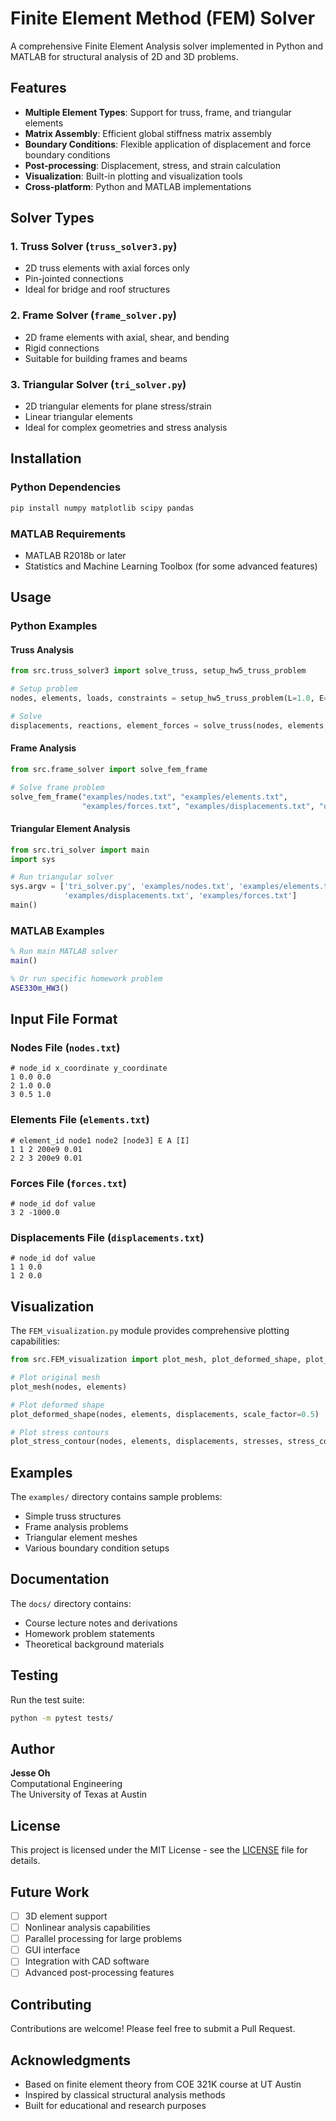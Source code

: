 # Finite Element Method (FEM) Solver

A comprehensive Finite Element Analysis solver implemented in Python and MATLAB for structural analysis of 2D and 3D problems.

## Features

- **Multiple Element Types**: Support for truss, frame, and triangular elements
- **Matrix Assembly**: Efficient global stiffness matrix assembly
- **Boundary Conditions**: Flexible application of displacement and force boundary conditions
- **Post-processing**: Displacement, stress, and strain calculation
- **Visualization**: Built-in plotting and visualization tools
- **Cross-platform**: Python and MATLAB implementations

## Solver Types

### 1. Truss Solver (`truss_solver3.py`)
- 2D truss elements with axial forces only
- Pin-jointed connections
- Ideal for bridge and roof structures

### 2. Frame Solver (`frame_solver.py`)
- 2D frame elements with axial, shear, and bending
- Rigid connections
- Suitable for building frames and beams

### 3. Triangular Solver (`tri_solver.py`)
- 2D triangular elements for plane stress/strain
- Linear triangular elements
- Ideal for complex geometries and stress analysis

## Installation

### Python Dependencies
```bash
pip install numpy matplotlib scipy pandas
```

### MATLAB Requirements
- MATLAB R2018b or later
- Statistics and Machine Learning Toolbox (for some advanced features)

## Usage

### Python Examples

#### Truss Analysis
```python
from src.truss_solver3 import solve_truss, setup_hw5_truss_problem

# Setup problem
nodes, elements, loads, constraints = setup_hw5_truss_problem(L=1.0, E=200e9, A=0.01, P=1000.0)

# Solve
displacements, reactions, element_forces = solve_truss(nodes, elements, loads, constraints)
```

#### Frame Analysis
```python
from src.frame_solver import solve_fem_frame

# Solve frame problem
solve_fem_frame("examples/nodes.txt", "examples/elements.txt", 
                "examples/forces.txt", "examples/displacements.txt", "output.txt")
```

#### Triangular Element Analysis
```python
from src.tri_solver import main
import sys

# Run triangular solver
sys.argv = ['tri_solver.py', 'examples/nodes.txt', 'examples/elements.txt', 
            'examples/displacements.txt', 'examples/forces.txt']
main()
```

### MATLAB Examples

```matlab
% Run main MATLAB solver
main()

% Or run specific homework problem
ASE330m_HW3()
```

## Input File Format

### Nodes File (`nodes.txt`)
```
# node_id x_coordinate y_coordinate
1 0.0 0.0
2 1.0 0.0
3 0.5 1.0
```

### Elements File (`elements.txt`)
```
# element_id node1 node2 [node3] E A [I]
1 1 2 200e9 0.01
2 2 3 200e9 0.01
```

### Forces File (`forces.txt`)
```
# node_id dof value
3 2 -1000.0
```

### Displacements File (`displacements.txt`)
```
# node_id dof value
1 1 0.0
1 2 0.0
```

## Visualization

The `FEM_visualization.py` module provides comprehensive plotting capabilities:

```python
from src.FEM_visualization import plot_mesh, plot_deformed_shape, plot_stress_contour

# Plot original mesh
plot_mesh(nodes, elements)

# Plot deformed shape
plot_deformed_shape(nodes, elements, displacements, scale_factor=0.5)

# Plot stress contours
plot_stress_contour(nodes, elements, displacements, stresses, stress_component='xx')
```

## Examples

The `examples/` directory contains sample problems:
- Simple truss structures
- Frame analysis problems
- Triangular element meshes
- Various boundary condition setups

## Documentation

The `docs/` directory contains:
- Course lecture notes and derivations
- Homework problem statements
- Theoretical background materials

## Testing

Run the test suite:
```bash
python -m pytest tests/
```

## Author

**Jesse Oh**  
Computational Engineering  
The University of Texas at Austin

## License

This project is licensed under the MIT License - see the [LICENSE](LICENSE) file for details.

## Future Work

- [ ] 3D element support
- [ ] Nonlinear analysis capabilities
- [ ] Parallel processing for large problems
- [ ] GUI interface
- [ ] Integration with CAD software
- [ ] Advanced post-processing features

## Contributing

Contributions are welcome! Please feel free to submit a Pull Request.

## Acknowledgments

- Based on finite element theory from COE 321K course at UT Austin
- Inspired by classical structural analysis methods
- Built for educational and research purposes
